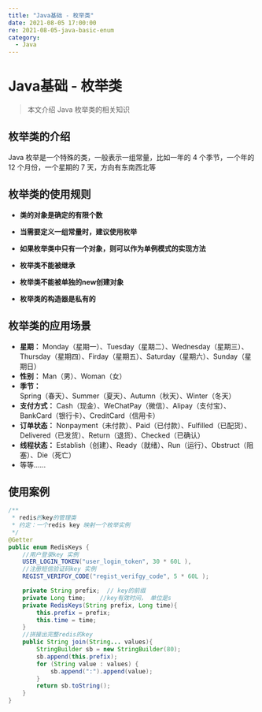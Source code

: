 ```yaml
---
title: "Java基础 - 枚举类"
date: 2021-08-05 17:00:00
re: 2021-08-05-java-basic-enum
category:
  - Java
---
```


# Java基础 - 枚举类

> 本文介绍 Java 枚举类的相关知识

## 枚举类的介绍

Java 枚举是一个特殊的类，一般表示一组常量，比如一年的 4 个季节，一个年的 12 个月份，一个星期的 7 天，方向有东南西北等

## 枚举类的使用规则

- **类的对象是确定的有限个数**
- **当需要定义一组常量时，建议使用枚举**
- **如果枚举类中只有一个对象，则可以作为单例模式的实现方法**
- **枚举类不能被继承**
- **枚举类不能被单独的new创建对象**

- **枚举类的构造器是私有的**

## 枚举类的应用场景

- **星期：** Monday（星期一）、Tuesday（星期二）、Wednesday（星期三）、Thursday（星期四）、Firday（星期五）、Saturday（星期六）、Sunday（星期日）
- **性别：** Man（男）、Woman（女）
- **季节：** Spring（春天）、Summer（夏天）、Autumn（秋天）、Winter（冬天）
- **支付方式：** Cash（现金）、WeChatPay（微信）、Alipay（支付宝）、BankCard（银行卡）、CreditCard（信用卡）
- **订单状态：** Nonpayment（未付款）、Paid（已付款）、Fulfilled（已配货）、Delivered（已发货）、Return（退货）、Checked（已确认）
- **线程状态：** Establish（创建）、Ready（就绪）、Run（运行）、Obstruct（阻塞）、Die（死亡）
- 等等……

## 使用案例

```java
/**
 * redis的key的管理类
 * 约定：一个redis key 映射一个枚举实例
 */
@Getter
public enum RedisKeys {
    //用户登录key 实例
    USER_LOGIN_TOKEN("user_login_token", 30 * 60L ),
    //注册短信验证码key 实例
    REGIST_VERIFGY_CODE("regist_verifgy_code", 5 * 60L );

    private String prefix;  // key的前缀
    private Long time;    //key有效时间， 单位是s
    private RedisKeys(String prefix, Long time){
        this.prefix = prefix;
        this.time = time;
    }
    //拼接出完整redis的key
    public String join(String... values){
        StringBuilder sb = new StringBuilder(80);
        sb.append(this.prefix);
        for (String value : values) {
            sb.append(":").append(value);
        }
        return sb.toString();
    }
}
```

